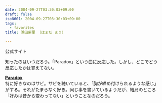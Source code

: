 ```yaml
---
date: 2004-09-27T03:30:03+09:00
draft: false
iso8601: 2004-09-27T03:30:03+09:00
tags:
  - favorites
title: 浜田麻里 （はまだ まり）

---
```


公式サイト

知ったのはいつだろう。「Paradox」という曲に反応した。しかし、どこでどう反応したかは覚えてない。

**[Paradox](http://www.amazon.co.jp/exec/obidos/ASIN/B00005GTEY/nqounet-22/ref=nosim/)**  
特に好きなのはサビ。サビを聴いていると、「胸が締め付けられるような感じ」がする。それがたまらなく好き。同じ事を書いているようだが、結局のところ「好みは昔から変わってない」ということなのだろう。
